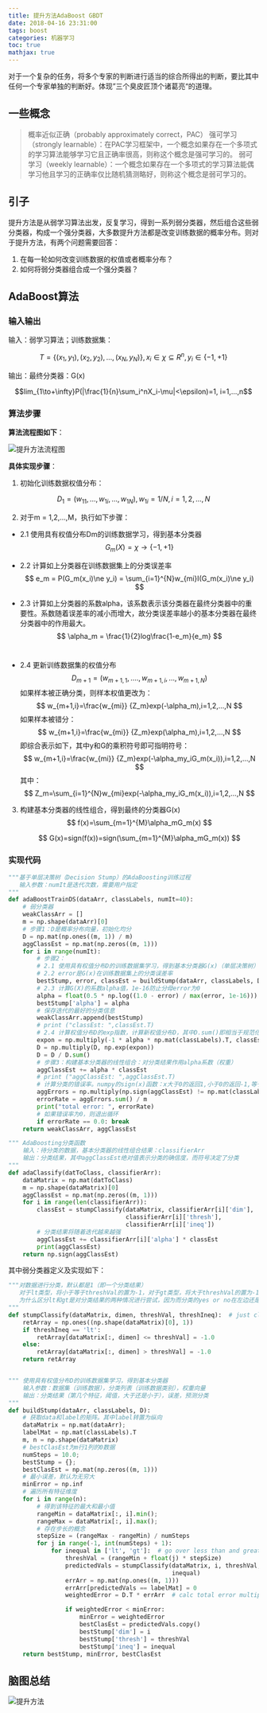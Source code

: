 ```yaml
---
title: 提升方法AdaBoost GBDT
date: 2018-04-16 23:31:00
tags: boost
categories: 机器学习
toc: true
mathjax: true
---
```



对于一个复杂的任务，将多个专家的判断进行适当的综合所得出的判断，要比其中任何一个专家单独的判断好。体现”三个臭皮匠顶个诸葛亮“的道理。
<!--more-->

## 一些概念

> 概率近似正确（probably approximately correct，PAC）
> 强可学习（strongly learnable）：在PAC学习框架中，一个概念如果存在一个多项式的学习算法能够学习它且正确率很高，则称这个概念是强可学习的。
> 弱可学习（weekly learnable）：一个概念如果存在一个多项式的学习算法能偶学习他且学习的正确率仅比随机猜测略好，则称这个概念是弱可学习的。

## 引子

提升方法是从弱学习算法出发，反复学习，得到一系列弱分类器，然后组合这些弱分类器，构成一个强分类器，大多数提升方法都是改变训练数据的概率分布。则对于提升方法，有两个问题需要回答：

1. 在每一轮如何改变训练数据的权值或者概率分布？
2. 如何将弱分类器组合成一个强分类器？

## AdaBoost算法

### 输入输出

  输入：弱学习算法；训练数据集：

  $$
  T=\{(x_1,y_1),(x_2,y_2),...,(x_N,y_N)\}, x_i\in\chi\subseteq R^n, y_i\in\{-1,+1\}
  $$

  输出：最终分类器：G(x)  

  $$lim_{1\to+\infty}P(|\frac{1}{n}\sum_i^nX_i-\mu|<\epsilon)=1, i=1,...,n$$                                                   

### 算法步骤

**算法流程图如下**：

![提升方法流程图](/images/posts/2018.4.16/提升方法流程图.jpg)

**具体实现步骤**：

1. 初始化训练数据权值分布：

  $$
  D_1 = (w_{11},...,w_{1i},...,w_{1N}), w_{1i}=1/N, i=1,2,...,N
  $$

2. 对于m = 1,2,...,M，执行如下步骤：

  * 2.1 使用具有权值分布Dm的训练数据学习，得到基本分类器
      $$
      G_m(X)=\chi\to\{-1,+1\}
      $$

  * 2.2 计算如上分类器在训练数据集上的分类误差率
      $$
      e_m = P(G_m(x_i)\ne y_i) = \sum_{i=1}^{N}w_{mi}I(G_m(x_i)\ne y_i)
      $$

  * 2.3 计算如上分类器的系数alpha，该系数表示该分类器在最终分类器中的重要性。系数随着误差率的减小而增大，故分类误差率越小的基本分类器在最终分类器中的作用最大。
      $$
      \alpha_m = \frac{1}{2}log\frac{1-e_m}{e_m}
      $$
      ​

  * 2.4 更新训练数据集的权值分布
      $$
      D_{m+1}=(w_{m+1,1},....,w_{m+1,i},...,w_{m+1,N})
      $$
      如果样本被正确分类，则样本权值更改为：
      $$
      w_{m+1,i}=\frac{w_{mi}} {Z_m}exp(-\alpha_m),i=1,2,...,N
      $$
      如果样本被错分：
      $$
      w_{m+1,i}=\frac{w_{mi}} {Z_m}exp(\alpha_m),i=1,2,...,N
      $$
      即综合表示如下，其中y和G的乘积符号即可指明符号：
      $$
      w_{m+1,i}=\frac{w_{mi}} {Z_m}exp(-\alpha_my_iG_m(x_i)),i=1,2,...,N
      $$
      其中：
      $$
      Z_m=\sum_{i=1}^{N}w_{mi}exp(-\alpha_my_iG_m(x_i)),i=1,2,...,N
      $$

3. 构建基本分类器的线性组合，得到最终的分类器G(x)
   $$
   f(x)=\sum_{m=1}^{M}\alpha_mG_m(x)
   $$

   $$
   G(x)=sign(f(x))=sign(\sum_{m=1}^{M}\alpha_mG_m(x))
   $$

### 实现代码

   ```python
   """基于单层决策树（Decision Stump）的AdaBoosting训练过程
      输入参数：numIt是迭代次数，需要用户指定
   """
   def adaBoostTrainDS(dataArr, classLabels, numIt=40):
       # 弱分类器
       weakClassArr = []
       m = np.shape(dataArr)[0]
       # 步骤1：D是概率分布向量，初始化均分
       D = np.mat(np.ones((m, 1)) / m)
       aggClassEst = np.mat(np.zeros((m, 1)))
       for i in range(numIt):
           # 步骤2：
           # 2.1 使用具有权值分布D的训练数据集学习，得到基本分类器G(x)（单层决策树）
           # 2.2 error是G(x)在训练数据集上的分类误差率
           bestStump, error, classEst = buildStump(dataArr, classLabels, D)
           # 2.3 计算G(X)的系数alpha值，1e-16防止分母error为0
           alpha = float(0.5 * np.log((1.0 - error) / max(error, 1e-16)))
           bestStump['alpha'] = alpha
           # 保存迭代的最好的分类信息
           weakClassArr.append(bestStump)
           # print ("classEst: ",classEst.T)
           # 2.4 计算权值分布D的exp指数，计算新权值分布D，其中D.sum()即相当于规范化因子
           expon = np.multiply(-1 * alpha * np.mat(classLabels).T, classEst)
           D = np.multiply(D, np.exp(expon))
           D = D / D.sum()
           # 步骤3：构建基本分类器的线性组合：对分类结果作用alpha系数（权重）
           aggClassEst += alpha * classEst
           # print ("aggClassEst: ",aggClassEst.T)
           # 计算分类的错误率。numpy的sign(x)函数：x大于0的返回1,小于0的返回-1,等于0的返回0
           aggErrors = np.multiply(np.sign(aggClassEst) != np.mat(classLabels).T, np.ones((m, 1)))
           errorRate = aggErrors.sum() / m
           print("total error: ", errorRate)
           # 如果错误率为0，则退出循环
           if errorRate == 0.0: break
       return weakClassArr, aggClassEst
   ```

   ```python
   """ AdaBoosting分类函数
       输入：待分类的数据，基本分类器的线性组合结果：classifierArr
       输出：分类结果，其中aggClassEst绝对值表示分类的确信度，而符号决定了分类
   """
   def adaClassify(datToClass, classifierArr):
       dataMatrix = np.mat(datToClass)
       m = np.shape(dataMatrix)[0]
       aggClassEst = np.mat(np.zeros((m, 1)))
       for i in range(len(classifierArr)):
           classEst = stumpClassify(dataMatrix, classifierArr[i]['dim'],
                                    classifierArr[i]['thresh'],
                                    classifierArr[i]['ineq'])
           # 分类结果将随着迭代越来越强
           aggClassEst += classifierArr[i]['alpha'] * classEst
           print(aggClassEst)
       return np.sign(aggClassEst)
   ```

   其中弱分类器定义及实现如下：

   ```python
   """对数据进行分类，默认都是1（即一个分类结果）
      对于lt类型，将小于等于threshVal的置为-1，对于gt类型，将大于threshVal的置为-1。
      为什么区分lt和gt是对分类结果的两种情况进行尝试，因为而分类的yes or no在左边还是右边未知
   """
   def stumpClassify(dataMatrix, dimen, threshVal, threshIneq):  # just classify the data
       retArray = np.ones((np.shape(dataMatrix)[0], 1))
       if threshIneq == 'lt':
           retArray[dataMatrix[:, dimen] <= threshVal] = -1.0
       else:
           retArray[dataMatrix[:, dimen] > threshVal] = -1.0
       return retArray


   """ 使用具有权值分布D的训练数据集学习，得到基本分类器
       输入参数：数据集（训练数据），分类列表（训练数据类别），权重向量
       输出：分类结果（第几个特征，阈值，大于还是小于），误差，预测分类
   """
   def buildStump(dataArr, classLabels, D):
       # 获取data和label的矩阵。其中label转置为纵向
       dataMatrix = np.mat(dataArr);
       labelMat = np.mat(classLabels).T
       m, n = np.shape(dataMatrix)
       # bestClasEst为m行1列的0数据
       numSteps = 10.0;
       bestStump = {};
       bestClasEst = np.mat(np.zeros((m, 1)))
       # 最小误差，默认为无穷大
       minError = np.inf
       # 遍历所有特征维度
       for i in range(n):
           # 得到该特征的最大和最小值
           rangeMin = dataMatrix[:, i].min();
           rangeMax = dataMatrix[:, i].max();
           # 存在步长的概念
           stepSize = (rangeMax - rangeMin) / numSteps
           for j in range(-1, int(numSteps) + 1):
               for inequal in ['lt', 'gt']:  # go over less than and greater than
                   threshVal = (rangeMin + float(j) * stepSize)
                   predictedVals = stumpClassify(dataMatrix, i, threshVal,
                                                 inequal)  
                   errArr = np.mat(np.ones((m, 1)))
                   errArr[predictedVals == labelMat] = 0
                   weightedError = D.T * errArr  # calc total error multiplied by D

                   if weightedError < minError:
                       minError = weightedError
                       bestClasEst = predictedVals.copy()
                       bestStump['dim'] = i
                       bestStump['thresh'] = threshVal
                       bestStump['ineq'] = inequal
       return bestStump, minError, bestClasEst
   ```

## 脑图总结

![提升方法](/images/posts/2018.4.16/提升方法.jpg)

